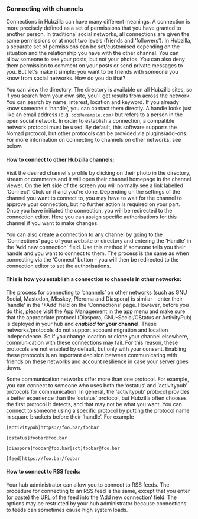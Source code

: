 ### Connecting with channels   

Connections in Hubzilla can have many different meanings. A connection is more precisely defined as a set of permissions that you have granted to another person. In traditional social networks, all connections are given the same permissions or at most two levels (friends and ‘followers’). In Hubzilla, a separate set of permissions can be set/customised depending on the situation and the relationship you have with the other channel. You can allow someone to see your posts, but not your photos. You can also deny them permission to comment on your posts or send private messages to you. But let's make it simple: you want to be friends with someone you know from social networks. How do you do that?

You can view the directory. The directory is available on all Hubzilla sites, so if you search from your own site, you'll get results from across the network. You can search by name, interest, location and keyword.
If you already know someone's ‘handle’, you can contact them directly. A handle looks just like an email address (e.g. `bob@example.com)` but refers to a person in the open social network. In order to establish a connection, a compatible network protocol must be used. By default, this software supports the Nomad protocol, but other protocols can be provided via plugins/add-ons. For more information on connecting to channels on other networks, see below.

#### How to connect to other Hubzilla channels: 

Visit the desired channel's profile by clicking on their photo in the directory, stream or comments and it will open their channel homepage in the channel viewer. On the left side of the screen you will normally see a link labelled ‘Connect’. Click on it and you're done. Depending on the settings of the channel you want to connect to, you may have to wait for the channel to approve your connection, but no further action is required on your part. Once you have initiated the connection, you will be redirected to the connection editor. Here you can assign specific authorisations for this channel if you want to make changes.

You can also create a connection to any channel by going to the ‘Connections’ page of your website or directory and entering the ‘Handle’ in the ‘Add new connection’ field. Use this method if someone tells you their handle and you want to connect to them. The process is the same as when connecting via the ‘Connect’ button - you will then be redirected to the connection editor to set the authorisations.

#### This is how you establish a connection to channels in other networks: 

The process for connecting to ‘channels’ on other networks (such as GNU Social, Mastodon, Misskey, Pleroma and Diaspora) is similar - enter their ‘handle’ in the ‘+Add’ field on the ‘Connections’ page. However, before you do this, please visit the App Management in the app menu and make sure that the appropriate protocol (Diaspora, GNU-Social/OStatus or ActivityPub) is deployed in your hub and ***enabled*** **for your channel**. These networks/protocols do not support account migration and location independence. So if you change location or clone your channel elsewhere, communication with these connections may fail. For this reason, these protocols are not enabled by default, but only with your consent. Enabling these protocols is an important decision between communicating with friends on these networks and account resilience in case your server goes down.

Some communication networks offer more than one protocol. For example, you can connect to someone who uses both the ‘ostatus’ and ‘activitypub’ protocols for communication. In general, the ‘activitypub’ protocol provides a better experience than the ‘ostatus’ protocol, but Hubzilla often chooses the first protocol it detects, and that may not be what you want. You can connect to someone using a specific protocol by putting the protocol name in square brackets before their ‘handle’. For example

`[activitypub]https://foo.bar/foobar`

`[ostatus]foobar@foo.bar`

`[diaspora]foobar@foo.bar[zot]foobar@foo.bar`

`[feed]https://foo.bar/foobar`

#### How to connect to RSS feeds: 

Your hub administrator can allow you to connect to RSS feeds. The procedure for connecting to an RSS feed is the same, except that you enter (or paste) the URL of the feed into the ‘Add new connection’ field. The options may be restricted by your hub administrator because connections to feeds can sometimes cause high system loads.

